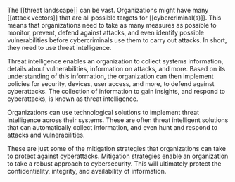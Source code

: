 The [[threat landscape]] can be vast. Organizations might have many [[attack vectors]] that are all possible targets for [[cybercriminal(s)]]. This means that organizations need to take as many measures as possible to monitor, prevent, defend against attacks, and even identify possible vulnerabilities before cybercriminals use them to carry out attacks. In short, they need to use threat intelligence.

Threat intelligence enables an organization to collect systems information, details about vulnerabilities, information on attacks, and more. Based on its understanding of this information, the organization can then implement policies for security, devices, user access, and more, to defend against cyberattacks. The collection of information to gain insights, and respond to cyberattacks, is known as threat intelligence.

Organizations can use technological solutions to implement threat intelligence across their systems. These are often threat intelligent solutions that can automatically collect information, and even hunt and respond to attacks and vulnerabilities.

These are just some of the mitigation strategies that organizations can take to protect against cyberattacks. Mitigation strategies enable an organization to take a robust approach to cybersecurity. This will ultimately protect the confidentiality, integrity, and availability of information.